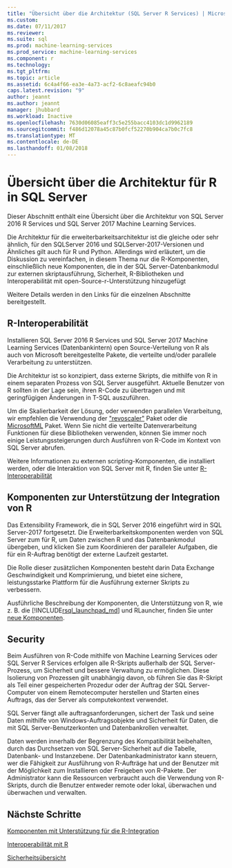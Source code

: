 ```yaml
---
title: "Übersicht über die Architektur (SQL Server R Services) | Microsoft-Dokumentation"
ms.custom: 
ms.date: 07/11/2017
ms.reviewer: 
ms.suite: sql
ms.prod: machine-learning-services
ms.prod_service: machine-learning-services
ms.component: r
ms.technology: 
ms.tgt_pltfrm: 
ms.topic: article
ms.assetid: 6c4a4f66-ea3e-4a73-acf2-6c8aeafc94b0
caps.latest.revision: "9"
author: jeannt
ms.author: jeannt
manager: jhubbard
ms.workload: Inactive
ms.openlocfilehash: 7630d06085eaff3c5e255bacc4103dc1d9962189
ms.sourcegitcommit: f486d12078a45c87b0fcf52270b904ca7b0c7fc8
ms.translationtype: MT
ms.contentlocale: de-DE
ms.lasthandoff: 01/08/2018
---
```

# <a name="architecture-overview-for-r-in-sql-server"></a>Übersicht über die Architektur für R in SQL Server

Dieser Abschnitt enthält eine Übersicht über die Architektur von SQL Server 2016 R Services und SQL Server 2017 Machine Learning Services.

Die Architektur für die erweiterbarkeitsarchitektur ist die gleiche oder sehr ähnlich, für den SQLServer 2016 und SQLServer-2017-Versionen und Ähnliches gilt auch für R und Python. Allerdings wird erläutert, um die Diskussion zu vereinfachen, in diesem Thema nur die R-Komponenten, einschließlich neue Komponenten, die in der SQL Server-Datenbankmodul zur externen skriptausführung, Sicherheit, R-Bibliotheken und Interoperabilität mit open-Source-r-Unterstützung hinzugefügt

Weitere Details werden in den Links für die einzelnen Abschnitte bereitgestellt.

## <a name="r-interoperability"></a>R-Interoperabilität

Installieren SQL Server 2016 R Services und SQL Server 2017 Machine Learning Services (Datenbankintern) open Source-Verteilung von R als auch von Microsoft bereitgestellte Pakete, die verteilte und/oder parallele Verarbeitung zu unterstützen.

Die Architektur ist so konzipiert, dass externe Skripts, die mithilfe von R in einem separaten Prozess von SQL Server ausgeführt. Aktuelle Benutzer von R sollten in der Lage sein, ihren R-Code zu übertragen und mit geringfügigen Änderungen in T-SQL auszuführen.

Um die Skalierbarkeit der Lösung, oder verwenden parallelen Verarbeitung, wir empfehlen die Verwendung der ["revoscaler"](https://docs.microsoft.com/r-server/r-reference/revoscaler/revoscaler) Paket oder die [MicrosoftML](https://docs.microsoft.com/r-server/r-reference/microsoftml/microsoftml-package) Paket. Wenn Sie nicht die verteilte Datenverarbeitung Funktionen für diese Bibliotheken verwenden, können Sie immer noch einige Leistungssteigerungen durch Ausführen von R-Code im Kontext von SQL Server abrufen.

Weitere Informationen zu externen scripting-Komponenten, die installiert werden, oder die Interaktion von SQL Server mit R, finden Sie unter [R-Interoperabilität](../../advanced-analytics/r/r-interoperability-in-sql-server.md)

## <a name="components-to-support-r-integration"></a>Komponenten zur Unterstützung der Integration von R

Das Extensibility Framework, die in SQL Server 2016 eingeführt wird in SQL Server-2017 fortgesetzt. Die Erweiterbarkeitskomponenten werden von SQL Server zum für R, um Daten zwischen R und das Datenbankmodul übergeben, und klicken Sie zum Koordinieren der paralleler Aufgaben, die für ein R-Auftrag benötigt der externe Laufzeit gestartet.

Die Rolle dieser zusätzlichen Komponenten besteht darin Data Exchange Geschwindigkeit und Komprimierung, und bietet eine sichere, leistungsstarke Plattform für die Ausführung externer Skripts zu verbessern.

Ausführliche Beschreibung der Komponenten, die Unterstützung von R, wie z. B. die [!INCLUDE[rsql_launchpad_md](../../includes/rsql-launchpad-md.md)] und RLauncher, finden Sie unter [neue Komponenten](../../advanced-analytics/r/new-components-in-sql-server-to-support-r.md).

## <a name="security"></a>Security

Beim Ausführen von R-Code mithilfe von Machine Learning Services oder SQL Server R Services erfolgen alle R-Skripts außerhalb der SQL Server-Prozess, um Sicherheit und bessere Verwaltung zu ermöglichen. Diese Isolierung von Prozessen gilt unabhängig davon, ob führen Sie das R-Skript als Teil einer gespeicherten Prozedur oder der Auftrag der SQL Server-Computer von einem Remotecomputer herstellen und Starten eines Auftrags, das der Server als computekontext verwendet.

SQL Server fängt alle auftragsanforderungen, sichert der Task und seine Daten mithilfe von Windows-Auftragsobjekte und Sicherheit für Daten, die mit SQL Server-Benutzerkonten und Datenbankrollen verwaltet.

Daten werden innerhalb der Begrenzung des Kompatibilität beibehalten, durch das Durchsetzen von SQL Server-Sicherheit auf die Tabelle, Datenbank- und Instanzebene. Der Datenbankadministrator kann steuern, wer die Fähigkeit zur Ausführung von R-Aufträge hat und der Benutzer mit der Möglichkeit zum Installieren oder Freigeben von R-Pakete. Der Administrator kann die Ressourcen verbraucht auch die Verwendung von R-Skripts, durch die Benutzer entweder remote oder lokal, überwachen und überwachen und verwalten.

## <a name="next-steps"></a>Nächste Schritte

[Komponenten mit Unterstützung für die R-Integration](new-components-in-sql-server-to-support-r.md)

[Interoperabilität mit R](r-interoperability-in-sql-server.md)

[Sicherheitsübersicht](security-overview-sql-server-r.md)

